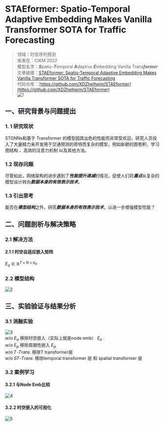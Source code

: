 # STAEformer: Spatio-Temporal Adaptive Embedding Makes Vanilla Transformer SOTA for Traffic Forecasting

>领域：时空序列预测  
>发表在：CIKM 2022  
>模型名字：***S***patio-***T***emporal ***A***daptive ***E***mbedding Vanilla Trans***former***  
>文章链接：[STAEformer: Spatio-Temporal Adaptive Embedding Makes Vanilla Transformer SOTA for Traffic Forecasting](https://arxiv.org/abs/2308.10425)  
>代码仓库：[https://github.com/XDZhelheim/STAEformer](https://github.com/XDZhelheim/STAEformer)  
![1](https://picgo-for-paper-reading.oss-cn-beijing.aliyuncs.com/img/20250306201301.png)

## 一、研究背景与问题提出

### 1. 1 研究现状

STGNNs和基于 Transformer 的模型因其出色的性能而非常受欢迎。研究人员投入了大量精力来开发用于交通预测的奇特而复杂的模型，例如新颖的图卷积、学习图结构 、高效的注意力机制 以及其他方法。

### 1.2 现存问题

尽管如此，网络架构的进步遇到了***性能提升递减***的情况，促使人们将***重点***从复杂的模型设计转向***数据本身的有效表示技术***。

### 1.3 引出思考

能否在***模型结构***之外，研究***数据本身的有效表示技术***，以进一步增强模型性能？

## 二、问题剖析与解决策略

### 2.1 解决方法

#### 2.1.1 时空自适应嵌入矩阵

 $E_{a} \in \mathbb{R}^{T ×N ×d_{a}}$

### 2.2 模型结构

![2](https://picgo-for-paper-reading.oss-cn-beijing.aliyuncs.com/img/20250306201301.png)

## 三、实验验证与结果分析

### 3.1 消融实验

![3](https://picgo-for-paper-reading.oss-cn-beijing.aliyuncs.com/img/20250306201349.png)  
$w/o$ $E_{a}$ 移除时空嵌入（实际上就是node emb）  $E_{a}$ .  
$w/o$ $E_{p}$  移除周期性嵌入 $E_{p}$  
$w/o$ 𝑇-𝑇𝑟𝑎𝑛𝑠. 移除T transformer层  
$w/o$ 𝑆𝑇-𝑇𝑟𝑎𝑛𝑠. 移除temporal transformer 层   和 spatial transformer 层

### 3.2 案例学习

#### 3.2.1 与Node Emb比较

![4](https://picgo-for-paper-reading.oss-cn-beijing.aliyuncs.com/img/20250306201419.png)

#### 3.2.2 时空嵌入的可视化

![5](https://picgo-for-paper-reading.oss-cn-beijing.aliyuncs.com/img/20250306201429.png)
